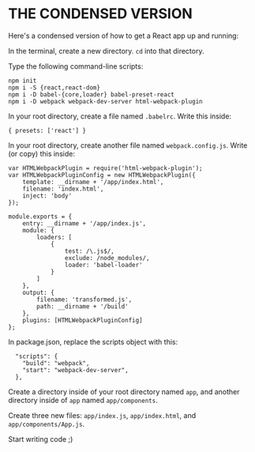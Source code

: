 # THE CONDENSED VERSION

Here's a condensed version of how to get a React app up and running:

In the terminal, create a new directory. `cd` into that directory.

Type the following command-line scripts:

```
npm init
npm i -S {react,react-dom}
npm i -D babel-{core,loader} babel-preset-react
npm i -D webpack webpack-dev-server html-webpack-plugin
```

In your root directory, create a file named `.babelrc`. Write this inside:

```
{ presets: ['react'] }
```

In your root directory, create another file named `webpack.config.js`. Write (or copy) this inside:

```
var HTMLWebpackPlugin = require('html-webpack-plugin');
var HTMLWebpackPluginConfig = new HTMLWebpackPlugin({
	template: __dirname + '/app/index.html',
	filename: 'index.html',
	inject: 'body'
});

module.exports = {
	entry: __dirname + '/app/index.js',
	module: {
		loaders: [
			{
				test: /\.js$/,
				exclude: /node_modules/,
				loader: 'babel-loader'
			}
		]
	},
	output: {
		filename: 'transformed.js',
		path: __dirname + '/build'
	},
	plugins: [HTMLWebpackPluginConfig]
};
```

In package.json, replace the scripts object with this:

```
  "scripts": {
    "build": "webpack",
    "start": "webpack-dev-server",
  },
```

Create a directory inside of your root directory named `app`, and another directory inside of `app` named `app/components`.

Create three new files: `app/index.js`, `app/index.html`, and `app/components/App.js`.

Start writing code ;)